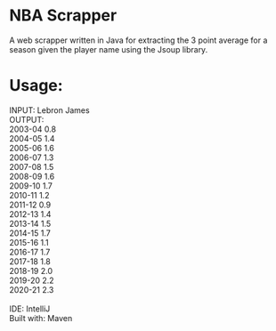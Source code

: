 # NBA Scrapper
A web scrapper written in Java for extracting the 3 point average for a season given the player name using the Jsoup library.

# Usage:
INPUT: Lebron James <br>
OUTPUT:  <br>
2003-04 0.8 <br>
2004-05 1.4 <br>
2005-06 1.6 <br>
2006-07 1.3 <br>
2007-08 1.5 <br>
2008-09 1.6 <br>
2009-10 1.7 <br>
2010-11 1.2 <br>
2011-12 0.9 <br>
2012-13 1.4 <br>
2013-14 1.5 <br>
2014-15 1.7 <br>
2015-16 1.1 <br>
2016-17 1.7 <br>
2017-18 1.8 <br>
2018-19 2.0 <br> 
2019-20 2.2 <br>
2020-21 2.3 <br>
<br>
IDE: IntelliJ <br>
Built with: Maven

